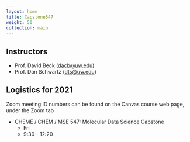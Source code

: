 ```yaml
---
layout: home
title: Capstone547
weight: 50
collection: main
---
```


## Instructors

- Prof. David Beck (dacb@uw.edu)
- Prof. Dan Schwartz (dts@uw.edu)

## Logistics for 2021

Zoom meeting ID numbers can be found on the Canvas course web page, under the Zoom tab

- CHEME / CHEM / MSE 547: Molecular Data Science Capstone
    - Fri
    - 9:30 - 12:20


